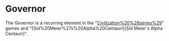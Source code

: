 # Governor

The Governor is a recurring element in the "[Civilization%20%28series%29](Civilization)" games and "[Sid%20Meier%27s%20Alpha%20Centauri](Sid Meier's Alpha Centauri)".